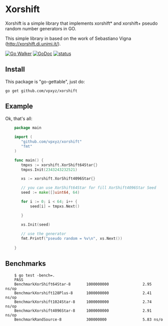 # Xorshift

Xorshift is a simple library that implements xorshift* and xorshift+ pseudo random number generators in GO.

This simple library in based on the work of Sebastiano Vigna (http://xorshift.di.unimi.it/).

[![Go Walker](https://img.shields.io/badge/Go%20Walker-API%20Documentation-green.svg?style=flat)](https://gowalker.org/github.com//vpxyz/xorshift)
[![GoDoc](https://godoc.org/github.com/vpxyz/xorshift?status.svg)](https://godoc.org/github.com/vpxyz/xorshift)
[![status](https://sourcegraph.com/api/repos/github.com/vpxyz/xorshift/.badges/status.svg)](https://sourcegraph.com/github.com/vpxyz/xorshift)

## Install

This package is "go-gettable", just do:

    go get github.com/vpxyz/xorshift

## Example

Ok, that's all:

``` go
    package main
    
    import (
       "github.com/vpxyz/xorshift"
       "fmt"
    )

    func main() {
   	   tmpxs := xorshift.XorShift64Star{}
   	   tmpxs.Init(2343243232521)

       xs := xorshift.XorShift4096Star{}

       // you can use XorShift64Star for fill XorShift4096Star Seed
       seed := make([]uint64, 64)

	   for i := 0; i < 64; i++ {
	       seed[i] = tmpxs.Next()

       }

       xs.Init(seed)
       
       // use the generator
       fmt.Printf("pseudo random = %v\n", xs.Next())
       
    }
```

## Benchmarks

``` shellsession
    $ go test -bench=.
    PASS
    BenchmarkXorShift64Star-8       1000000000               2.95 ns/op
    BenchmarkXorshift128Plus-8      1000000000               2.41 ns/op
    BenchmarkXorshift1024Star-8     1000000000               2.74 ns/op
    BenchmarkXorshift4096Star-8     1000000000               2.91 ns/op
    BenchmarkRandSource-8           300000000                5.83 ns/o
    
```
